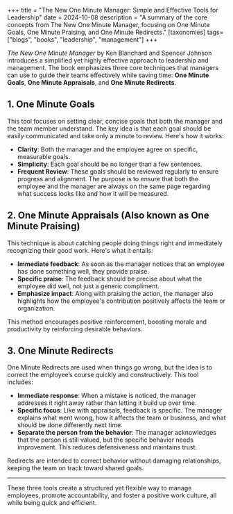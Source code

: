 +++
title = "The New One Minute Manager: Simple and Effective Tools for Leadership"
date = 2024-10-08
description = "A summary of the core concepts from The New One Minute Manager, focusing on One Minute Goals, One Minute Praising, and One Minute Redirects."
[taxonomies]
tags= ["blogs", "books", "leadership", "management"]
+++

*The New One Minute Manager* by Ken Blanchard and Spencer Johnson introduces a simplified yet highly effective approach to leadership and management. The book emphasizes three core techniques that managers can use to guide their teams effectively while saving time: **One Minute Goals**, **One Minute Appraisals**, and **One Minute Redirects**.

## 1. One Minute Goals
This tool focuses on setting clear, concise goals that both the manager and the team member understand. The key idea is that each goal should be easily communicated and take only a minute to review. Here's how it works:

- **Clarity**: Both the manager and the employee agree on specific, measurable goals.
- **Simplicity**: Each goal should be no longer than a few sentences.
- **Frequent Review**: These goals should be reviewed regularly to ensure progress and alignment. The purpose is to ensure that both the employee and the manager are always on the same page regarding what success looks like and how it will be measured.

## 2. One Minute Appraisals (Also known as One Minute Praising)
This technique is about catching people doing things right and immediately recognizing their good work. Here's what it entails:

- **Immediate feedback**: As soon as the manager notices that an employee has done something well, they provide praise.
- **Specific praise**: The feedback should be precise about what the employee did well, not just a generic compliment.
- **Emphasize impact**: Along with praising the action, the manager also highlights how the employee's contribution positively affects the team or organization.

This method encourages positive reinforcement, boosting morale and productivity by reinforcing desirable behaviors.

## 3. One Minute Redirects
One Minute Redirects are used when things go wrong, but the idea is to correct the employee’s course quickly and constructively. This tool includes:

- **Immediate response**: When a mistake is noticed, the manager addresses it right away rather than letting it build up over time.
- **Specific focus**: Like with appraisals, feedback is specific. The manager explains what went wrong, how it affects the team or business, and what should be done differently next time.
- **Separate the person from the behavior**: The manager acknowledges that the person is still valued, but the specific behavior needs improvement. This reduces defensiveness and maintains trust.

Redirects are intended to correct behavior without damaging relationships, keeping the team on track toward shared goals.

---

These three tools create a structured yet flexible way to manage employees, promote accountability, and foster a positive work culture, all while being quick and efficient.
